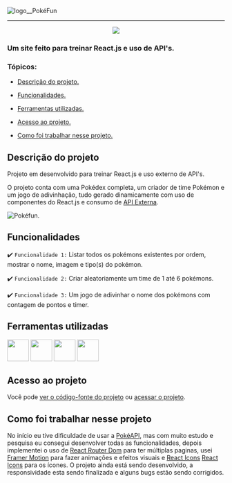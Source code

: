 ![logo__PokéFun](https://media.discordapp.net/attachments/844323169900167218/997271449469468763/logo.png)

<hr>

<p align="center">
   <img src="http://img.shields.io/static/v1?label=STATUS&message=EM%20DESENVOLVIMENTO&color=RED&style=for-the-badge"/>
</p>

### Um site feito para treinar React.js e uso de API's.

### Tópicos:

- [Descrição do projeto.](#descrição-do-projeto)

- [Funcionalidades.](#funcionalidades)

- [Ferramentas utilizadas.](#ferramentas-utilizadas)

- [Acesso ao projeto.](#acesso-ao-projeto)

- [Como foi trabalhar nesse projeto.](#como-foi-trabalhar-nesse-projeto)

## Descrição do projeto

<p align="justify">
Projeto em desenvolvido para treinar React.js e uso externo de API's.

O projeto conta com uma Pokédex completa, um criador de time Pokémon e um jogo de adivinhação, tudo gerado dinamicamente com uso de componentes do React.js e consumo de [API Externa](https://pokeapi.co/).

![Pokéfun.](https://drive.google.com/file/d/1DUUkHp6MzyUpmLg-naLDUOpQb7XeOvJg/view?usp=sharing)
</p>

## Funcionalidades

:heavy_check_mark: `Funcionalidade 1:` Listar todos os pokémons existentes por ordem, mostrar o nome, imagem e tipo(s) do pokémon.

:heavy_check_mark: `Funcionalidade 2:` Criar aleatoriamente um time de 1 até 6 pokémons.

:heavy_check_mark: `Funcionalidade 3:` Um jogo de adivinhar o nome dos pokémons com contagem de pontos e timer.

## Ferramentas utilizadas

<div>
   <img width="50px" src="https://cdn.jsdelivr.net/gh/devicons/devicon/icons/javascript/javascript-original.svg"/>

   <img width="50px" src="https://cdn.jsdelivr.net/gh/devicons/devicon/icons/html5/html5-original.svg"/>

   <img width="50px" src="https://cdn.jsdelivr.net/gh/devicons/devicon/icons/css3/css3-original.svg"/>

   <img width="50px" src="https://cdn.jsdelivr.net/gh/devicons/devicon/icons/react/react-original.svg"/>
<div/>

###

## Acesso ao projeto

Você pode [ver o código-fonte do projeto](https://github.com/JosielJ/PokeFun/) ou [acessar o projeto](https://pokefun.netlify.app/).

## Como foi trabalhar nesse projeto

No início eu tive dificuldade de usar a [PokéAPI](https://pokeapi.co/), mas com muito estudo e pesquisa eu consegui desenvolver todas as funcionalidades, depois implementei o uso de [React Router Dom](https://www.npmjs.com/package/react-router-dom) para ter múltiplas paginas, usei [Framer Motion](https://www.framer.com/motion/) para fazer animações e efeitos visuais e [React Icons](https://react-icons.github.io/react-icons/) [React Icons](https://react-icons.github.io/react-icons/) para os ícones. O projeto ainda está sendo desenvolvido, a responsividade esta sendo finalizada e alguns bugs estão sendo corrigidos.
